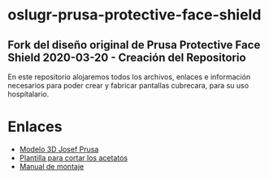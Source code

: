# oslugr-prusa-protective-face-shield
Fork del diseño original de Prusa Protective Face Shield
2020-03-20 - Creación del Repositorio
----------
En este repositorio alojaremos todos los archivos, enlaces e información necesarios para poder crear y fabricar pantallas cubrecara, para su uso hospitalario.

# **Enlaces**
* [Modelo 3D Josef Prusa](https://www.prusaprinters.org/prints/25857-prusa-protective-face-shield-rc1) 
* [Plantilla para cortar los acetatos](https://www.prusaprinters.org/prints/25970-template-for-cutting-plastic-sheets-for-prusa-prot)
* [Manual de montaje](https://manual.prusa3d.com/Guide/How+to+assemble+the+Prusa+Face+Shield+-+RC1/1527)
